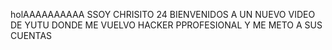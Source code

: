 holAAAAAAAAAA SSOY CHRISITO 24 BIENVENIDOS A UN NUEVO VIDEO DE YUTU DONDE ME VUELVO HACKER PPROFESIONAL Y ME METO A SUS CUENTAS
